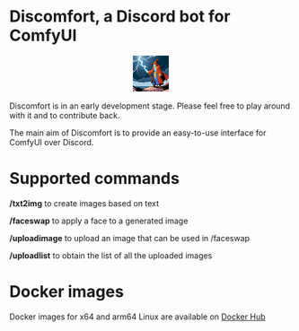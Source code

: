 # Discomfort, a Discord bot for ComfyUI

<div align="center"><img src="docs/logo/logo-64.png"  alt="Discomfort logo"/></div>

Discomfort is in an early development stage. Please feel free to play around with it and to contribute back.

The main aim of Discomfort is to provide an easy-to-use interface for ComfyUI over Discord. 

# Supported commands

**/txt2img** to create images based on text

**/faceswap** to apply a face to a generated image

**/uploadimage** to upload an image that can be used in /faceswap

**/uploadlist** to obtain the list of all the uploaded images

# Docker images

Docker images for x64 and arm64 Linux are available on [Docker Hub](https://hub.docker.com/r/tanis2000/discomfort)
